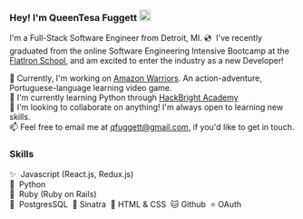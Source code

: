 ### Hey! I'm QueenTesa Fuggett <a href="https://www.linkedin.com/in/queentesa-fuggett-55595671/"><img src="https://icons.iconarchive.com/icons/graphics-vibe/classic-3d-social/128/linkedin-icon.png" alt="linked in logo" width="20" height="20"></a>

<!--
**qfuggett/qfuggett** is a ✨ _special_ ✨ repository because its `README.md` (this file) appears on your GitHub profile.

Here are some ideas to get you started:

- 🔭 I’m currently working on ...
- 🌱 I’m currently learning ...
- 👯 I’m looking to collaborate on ...
- 🤔 I’m looking for help with ...
- 💬 Ask me about ...
- 📫 How to reach me: ...
- 😄 Pronouns: ...
- ⚡ Fun fact: ...
-->

I'm a Full-Stack Software Engineer from Detroit, MI. 💿 &nbsp;I've recently graduated from the online Software Engineering Intensive Bootcamp at the <a href="https://flatironschool.com/career-courses/coding-bootcamp/online">FlatIron School</a>, and am excited to enter the industry as a new Developer!

🔭&nbsp;Currently, I'm working on <a href="https://github.com/tomasmed/AmazonWarriors">Amazon Warriors</a>. An action-adventure, Portuguese-language learning video game.<br/>
🌱&nbsp;I'm currently learning Python through <a href="https://hackbrightacademy.com/software-engineering-program/">HackBright Academy</a> <br/>
👯&nbsp;I'm looking to collaborate on anything! I'm always open to learning new skills. <br/>
📫&nbsp;Feel free to email me at qfuggett@gmail.com, if you'd like to get in touch.  <br/>

### Skills 
✨ &nbsp;Javascript (React.js, Redux.js)<br/>
🐍 &nbsp;Python <br/>
💎 &nbsp;Ruby (Ruby on Rails) <br/>
🐘 &nbsp;PostgresSQL&nbsp;&nbsp;🎩&nbsp;Sinatra&nbsp;&nbsp;🧡&nbsp;HTML & CSS&nbsp;&nbsp;🐱&nbsp;Github&nbsp;&nbsp;⭐&nbsp;OAuth


